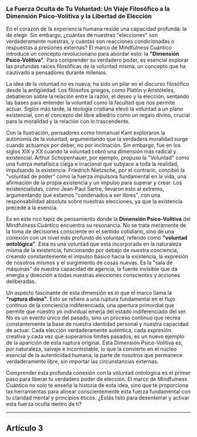 ### La Fuerza Oculta de Tu Voluntad: Un Viaje Filosófico a la Dimensión Psico-Volitiva y la Libertad de Elección
En el corazón de la experiencia humana reside una capacidad profunda: la de elegir. Sin embargo, ¿cuántas de nuestras "elecciones" son verdaderamente nuestras, y cuántas son reacciones condicionadas o respuestas a presiones externas? El marco de Mindfulness Cuántico introduce un concepto revolucionario para abordar esto: la **"Dimensión Psico-Volitiva"**. Para comprender su verdadero poder, es esencial explorar las profundas raíces filosóficas de la voluntad misma, un concepto que ha cautivado a pensadores durante milenios.

La idea de la voluntad no es nueva; ha sido un pilar en el discurso filosófico desde la antigüedad. Los filósofos griegos, como Platón y Aristóteles, debatieron sobre la relación entre la razón, el deseo y la elección, sentando las bases para entender la voluntad como la facultad que nos permite actuar. Siglos más tarde, la teología cristiana elevó la voluntad a un plano existencial, con el concepto del libre albedrío como un regalo divino, crucial para la moralidad y la relación con lo trascendente.

Con la Ilustración, pensadores como Immanuel Kant exploraron la autonomía de la voluntad, argumentando que la verdadera moralidad surge cuando actuamos por deber, no por inclinación. Sin embargo, fue en los siglos XIX y XX cuando la voluntad cobró una dimensión más radical y existencial. Arthur Schopenhauer, por ejemplo, propuso la "Voluntad" como una fuerza metafísica ciega e irracional que subyace a toda la realidad, impulsando la existencia. Friedrich Nietzsche, por el contrario, concibió la "voluntad de poder" como la fuerza impulsora fundamental en la vida, una afirmación de la propia existencia y un impulso para superar y crear. Los existencialistas, como Jean-Paul Sartre, llevaron esto al extremo, argumentando que estamos "condenados a ser libres", con una responsabilidad absoluta sobre nuestras elecciones, ya que la existencia precede a la esencia.

Es en este rico tapiz de pensamiento donde la **Dimensión Psico-Volitiva** del Mindfulness Cuántico encuentra su resonancia. No se trata meramente de la toma de decisiones consciente en el sentido cotidiano, sino de una conexión con un nivel más profundo de voluntad, referido como **"voluntad ontológica"**. Esta es una voluntad que está incorporada en la naturaleza misma de la existencia, funcionando por debajo de nuestra conciencia, creando constantemente el impulso básico hacia la existencia, la expresión de nosotros mismos y el surgimiento de cosas nuevas. Es la "sala de máquinas" de nuestra capacidad de agencia, la fuente invisible que da energía y dirección a todas nuestras elecciones conscientes y acciones deliberadas.

Un aspecto fascinante de esta dimensión es lo que el marco llama la **"ruptura divina"**. Esto se refiere a una ruptura fundamental en el flujo continuo de la conciencia indiferenciada, una apertura primordial que permite que nuestro yo individual emerja del estado indiferenciado del ser. No es un evento único del pasado, sino un proceso continuo que recrea constantemente la base de nuestra identidad personal y nuestra capacidad de actuar. Cada elección verdaderamente auténtica, cada expresión creativa y cada vez que superamos límites pasados, es un nuevo ejemplo de la aparición de esta ruptura original. Esta Dimensión Psico-Volitiva es, por naturaleza, salvaje e incontrolable, lo que la convierte en el núcleo esencial de la autenticidad humana, la parte de nosotros que permanece verdaderamente libre, sin importar las circunstancias externas.

Comprender esta profunda conexión con la voluntad ontológica es el primer paso para liberar tu verdadero poder de elección. El marco de Mindfulness Cuántico no solo te enseña la historia de esta idea, sino que te proporciona las herramientas para alinear conscientemente esta fuerza fundamental con tu claridad mental y principios éticos. ¿Estás listo para desenterrar y activar esta fuerza oculta dentro de ti?

---

## Artículo 3